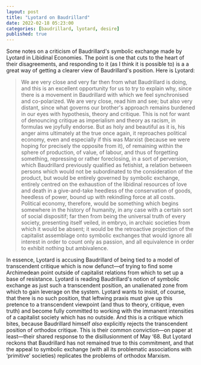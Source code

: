 ```yaml
---
layout: post
title: "Lyotard on Baudrillard"
date: 2022-02-18 05:23:00
categories: [baudrillard, lyotard, desire]
published: true
---
```


Some notes on a criticism of Baudrillard's symbolic exchange made by Lyotard in Libidinal Economies. The point is one that cuts to the heart of their disagreements, and responding to it (as I think it is possible to) is a a great way of getting a clearer view of Baudrillard's position. Here is Lyotard:

> We are very close and very far then from what Baudrillard is doing, and this is an excellent opportunity for us to try to explain why, since there is a movement in Baudrillard with which we feel synchronised and co-polarized. We are very close, read him and see; but also very distant, since what governs our brother's approach remains burdened in our eyes with hypothesis, theory and critique. This is not for want of denouncing critique as imperialism and theory as racism, in formulas we joyfully endorse. But as holy and beautiful as it is, his anger aims ultimately at the true once again, it reproaches political economy, even and especially if this was Marxist (because we were hoping for precisely the opposite from it), of remaining within the sphere of production, of value, of labour, and thus of forgetting something, repressing or rather foreclosing, in a sort of perversion, which Baudrillard previously qualified as fetishist, a relation between persons which would not be subordinated to the consideration of the product, but would be entirely governed by symbolic exchange, entirely centred on the exhaustion of the libidinal resources of love and death in a give-and-take heedless of the conservation of goods, heedless of power, bound up with rekindling force at all costs. Political economy, therefore, would be something which begins somewhere in the history of humanity, in any case with a certain sort of social dispositif; far then from being the universal truth of every society, presenting itself veiled, in embryo, in archaic societies from which it would be absent; it would be the retroactive projection of the capitalist assemblage onto symbolic exchanges that would ignore all interest in order to count only as passion, and all equivalence in order to exhibit nothing but ambivalence.

In essence, Lyotard is accusing Baudrillard of being tied to a model of transcendent critique which is now defunct—of trying to find some Archimedean point outside of capitalist relations from which to set up a base of resistance. Lyotard is reading Baudrillard's notion of symbolic exchange as just such a transcendent position, an unalienated zone from which to gain leverage on the system. Lyotard wants to insist, of course, that there is no such position, that leftwing praxis must give up this pretence to a transcendent viewpoint (and thus to theory, critique, even truth) and become fully committed to working with the immanent intensities of a capitalist society which has no outside. And this is a critique which bites, because Baudrillard himself _also_ explicitly rejects the transcendent position of orthodox critique. This is their common conviction—on paper at least—their shared response to the disillusionment of May ‘68. But Lyotard reckons that Baudrillard has not remained true to this commitment, and that the appeal to symbolic exchange (with all its problematic associations with ‘primitive’ societies) replicates the problems of orthodox Marxism.
